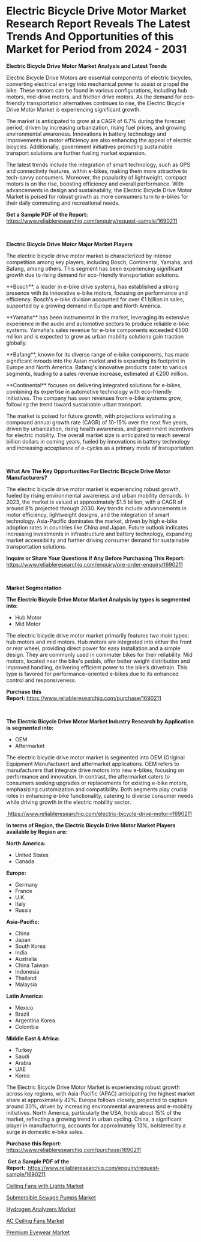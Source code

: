 <p><h1>Electric Bicycle Drive Motor Market Research Report Reveals The Latest Trends And Opportunities of this Market for Period from 2024 - 2031</h1></p><p><strong>Electric Bicycle Drive Motor Market Analysis and Latest Trends</strong></p>
<p><p>Electric Bicycle Drive Motors are essential components of electric bicycles, converting electrical energy into mechanical power to assist or propel the bike. These motors can be found in various configurations, including hub motors, mid-drive motors, and friction drive motors. As the demand for eco-friendly transportation alternatives continues to rise, the Electric Bicycle Drive Motor Market is experiencing significant growth. </p><p>The market is anticipated to grow at a CAGR of 6.7% during the forecast period, driven by increasing urbanization, rising fuel prices, and growing environmental awareness. Innovations in battery technology and improvements in motor efficiency are also enhancing the appeal of electric bicycles. Additionally, government initiatives promoting sustainable transport solutions are further fueling market expansion. </p><p>The latest trends include the integration of smart technology, such as GPS and connectivity features, within e-bikes, making them more attractive to tech-savvy consumers. Moreover, the popularity of lightweight, compact motors is on the rise, boosting efficiency and overall performance. With advancements in design and sustainability, the Electric Bicycle Drive Motor Market is poised for robust growth as more consumers turn to e-bikes for their daily commuting and recreational needs.</p></p>
<p><strong>Get a Sample PDF of the Report:&nbsp;</strong> <a href="https://www.reliableresearchiq.com/enquiry/request-sample/1690211?utm_campaign=1121&utm_medium=2&utm_source=Github&utm_content=ia&utm_term=17102024&utm_id=electric-bicycle-drive-motor">https://www.reliableresearchiq.com/enquiry/request-sample/1690211</a></p>
<p>&nbsp;</p>
<p><strong>Electric Bicycle Drive Motor Major Market Players</strong></p>
<p><p>The electric bicycle drive motor market is characterized by intense competition among key players, including Bosch, Continental, Yamaha, and Bafang, among others. This segment has been experiencing significant growth due to rising demand for eco-friendly transportation solutions.</p><p>**Bosch**, a leader in e-bike drive systems, has established a strong presence with its innovative e-bike motors, focusing on performance and efficiency. Bosch's e-bike division accounted for over €1 billion in sales, supported by a growing demand in Europe and North America.</p><p>**Yamaha** has been instrumental in the market, leveraging its extensive experience in the audio and automotive sectors to produce reliable e-bike systems. Yamaha's sales revenue for e-bike components exceeded €500 million and is expected to grow as urban mobility solutions gain traction globally.</p><p>**Bafang**, known for its diverse range of e-bike components, has made significant inroads into the Asian market and is expanding its footprint in Europe and North America. Bafang's innovative products cater to various segments, leading to a sales revenue increase, estimated at €200 million.</p><p>**Continental** focuses on delivering integrated solutions for e-bikes, combining its expertise in automotive technology with eco-friendly initiatives. The company has seen revenues from e-bike systems grow, following the trend toward sustainable urban transport.</p><p>The market is poised for future growth, with projections estimating a compound annual growth rate (CAGR) of 10-15% over the next five years, driven by urbanization, rising health awareness, and government incentives for electric mobility. The overall market size is anticipated to reach several billion dollars in coming years, fueled by innovations in battery technology and increasing acceptance of e-cycles as a primary mode of transportation.</p></p>
<p>&nbsp;</p>
<p><strong>What Are The Key Opportunities For Electric Bicycle Drive Motor Manufacturers?</strong></p>
<p><p>The electric bicycle drive motor market is experiencing robust growth, fueled by rising environmental awareness and urban mobility demands. In 2023, the market is valued at approximately $1.5 billion, with a CAGR of around 8% projected through 2030. Key trends include advancements in motor efficiency, lightweight designs, and the integration of smart technology. Asia-Pacific dominates the market, driven by high e-bike adoption rates in countries like China and Japan. Future outlook indicates increasing investments in infrastructure and battery technology, expanding market accessibility and further driving consumer demand for sustainable transportation solutions.</p></p>
<p><strong>Inquire or Share Your Questions If Any Before Purchasing This Report:</strong> <a href="https://www.reliableresearchiq.com/enquiry/pre-order-enquiry/1690211?utm_campaign=1121&utm_medium=2&utm_source=Github&utm_content=ia&utm_term=17102024&utm_id=electric-bicycle-drive-motor">https://www.reliableresearchiq.com/enquiry/pre-order-enquiry/1690211</a></p>
<p>&nbsp;</p>
<p><strong>Market Segmentation</strong></p>
<p><strong>The Electric Bicycle Drive Motor Market Analysis by types is segmented into:</strong></p>
<p><ul><li>Hub Motor</li><li>Mid Motor</li></ul></p>
<p><p>The electric bicycle drive motor market primarily features two main types: hub motors and mid motors. Hub motors are integrated into either the front or rear wheel, providing direct power for easy installation and a simple design. They are commonly used in commuter bikes for their reliability. Mid motors, located near the bike's pedals, offer better weight distribution and improved handling, delivering efficient power to the bike’s drivetrain. This type is favored for performance-oriented e-bikes due to its enhanced control and responsiveness.</p></p>
<p><strong>Purchase this Report:&nbsp;</strong><a href="https://www.reliableresearchiq.com/purchase/1690211?utm_campaign=1121&utm_medium=2&utm_source=Github&utm_content=ia&utm_term=17102024&utm_id=electric-bicycle-drive-motor">https://www.reliableresearchiq.com/purchase/1690211</a></p>
<p>&nbsp;</p>
<p><strong>The Electric Bicycle Drive Motor Market Industry Research by Application is segmented into:</strong></p>
<p><ul><li>OEM</li><li>Aftermarket</li></ul></p>
<p><p>The electric bicycle drive motor market is segmented into OEM (Original Equipment Manufacturer) and aftermarket applications. OEM refers to manufacturers that integrate drive motors into new e-bikes, focusing on performance and innovation. In contrast, the aftermarket caters to consumers seeking upgrades or replacements for existing e-bike motors, emphasizing customization and compatibility. Both segments play crucial roles in enhancing e-bike functionality, catering to diverse consumer needs while driving growth in the electric mobility sector.</p></p>
<p><a href="https://www.reliableresearchiq.com/electric-bicycle-drive-motor-r1690211?utm_campaign=1121&utm_medium=2&utm_source=Github&utm_content=ia&utm_term=17102024&utm_id=electric-bicycle-drive-motor">&nbsp;https://www.reliableresearchiq.com/electric-bicycle-drive-motor-r1690211</a></p>
<p><strong>In terms of Region, the Electric Bicycle Drive Motor Market Players available by Region are:</strong></p>
<p>
    <p> <strong> North America: </strong>
        <ul>
            <li>United States</li>
            <li>Canada</li>
        </ul>
        </p> 
    <p> <strong> Europe: </strong>
        <ul>
            <li>Germany</li>
            <li>France</li>
            <li>U.K.</li>
            <li>Italy</li>
            <li>Russia</li>
        </ul>
        </p> 
    <p> <strong> Asia-Pacific: </strong>
        <ul>
            <li>China</li>
            <li>Japan</li>
            <li>South Korea</li>
            <li>India</li>
            <li>Australia</li>
            <li>China Taiwan</li>
            <li>Indonesia</li>
            <li>Thailand</li>
            <li>Malaysia</li>
        </ul>
        </p> 
    <p> <strong> Latin America: </strong>
        <ul>
            <li>Mexico</li>
            <li>Brazil</li>
            <li>Argentina Korea</li>
            <li>Colombia</li>
        </ul>
        </p> 
    <p> <strong> Middle East & Africa: </strong>
        <ul>
            <li>Turkey</li>
            <li>Saudi</li>
            <li>Arabia</li>
            <li>UAE</li>
            <li>Korea</li>
        </ul>
    </p>
    </p>
<p><p>The Electric Bicycle Drive Motor Market is experiencing robust growth across key regions, with Asia-Pacific (APAC) anticipating the highest market share at approximately 42%. Europe follows closely, projected to capture around 30%, driven by increasing environmental awareness and e-mobility initiatives. North America, particularly the USA, holds about 15% of the market, reflecting a growing trend in urban cycling. China, a significant player in manufacturing, accounts for approximately 13%, bolstered by a surge in domestic e-bike sales.</p></p>
<p><strong>Purchase this Report: </strong><a href="https://www.reliableresearchiq.com/purchase/1690211?utm_campaign=1121&utm_medium=2&utm_source=Github&utm_content=ia&utm_term=17102024&utm_id=electric-bicycle-drive-motor">https://www.reliableresearchiq.com/purchase/1690211</a></p>
<p>&nbsp;<strong>Get a Sample PDF of the Report:&nbsp;&nbsp;</strong><a href="https://www.reliableresearchiq.com/enquiry/request-sample/1690211?utm_campaign=1121&utm_medium=2&utm_source=Github&utm_content=ia&utm_term=17102024&utm_id=electric-bicycle-drive-motor">https://www.reliableresearchiq.com/enquiry/request-sample/1690211</a></p>
<p><strong></strong></p>
<p><p><a href="https://www.linkedin.com/pulse/ceiling-fans-lights-market-evolution-global-trends-regional-k6w5e?utm_campaign=1121&utm_medium=2&utm_source=Github&utm_content=ia&utm_term=17102024&utm_id=electric-bicycle-drive-motor">Ceiling Fans with Lights Market</a></p><p><a href="https://issuu.com/reportprime-2/docs/submersible-sewage-pumps-market-siz_124d6595f42bbb?utm_campaign=1121&utm_medium=2&utm_source=Github&utm_content=ia&utm_term=17102024&utm_id=electric-bicycle-drive-motor">Submersible Sewage Pumps Market</a></p><p><a href="https://issuu.com/reportprime-2/docs/hydrogen-analyzers-market-size-2030_d5839fabab580e?utm_campaign=1121&utm_medium=2&utm_source=Github&utm_content=ia&utm_term=17102024&utm_id=electric-bicycle-drive-motor">Hydrogen Analyzers Market</a></p><p><a href="https://www.linkedin.com/pulse/regulatory-landscape-its-influence-global-ac-ceiling-fans-market-mkmxc?utm_campaign=1121&utm_medium=2&utm_source=Github&utm_content=ia&utm_term=17102024&utm_id=electric-bicycle-drive-motor">AC Ceiling Fans Market</a></p><p><a href="https://www.linkedin.com/pulse/global-perspectives-premium-eyewear-market-trends-forecast-zie8c?utm_campaign=1121&utm_medium=2&utm_source=Github&utm_content=ia&utm_term=17102024&utm_id=electric-bicycle-drive-motor">Premium Eyewear Market</a></p></p>